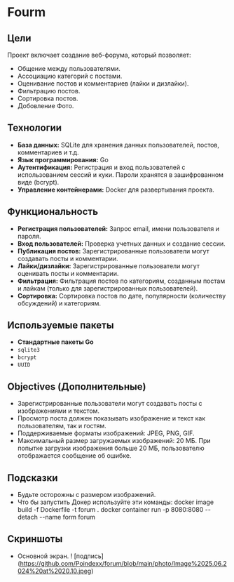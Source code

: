 # Fourm

## Цели

Проект включает создание веб-форума, который позволяет:

- Общение между пользователями.
- Ассоциацию категорий с постами.
- Оценивание постов и комментариев (лайки и дизлайки).
- Фильтрацию постов.
- Сортировка постов.
- Добовление Фото.

## Технологии

- **База данных:** SQLite для хранения данных пользователей, постов, комментариев и т.д.
- **Язык программирования:** Go
- **Аутентификация:** Регистрация и вход пользователей с использованием сессий и куки. Пароли хранятся в зашифрованном виде (bcrypt).
- **Управление контейнерами:** Docker для развертывания проекта.

## Функциональность

- **Регистрация пользователей:** Запрос email, имени пользователя и пароля.
- **Вход пользователей:** Проверка учетных данных и создание сессии.
- **Публикация постов:** Зарегистрированные пользователи могут создавать посты и комментарии.
- **Лайки/дизлайки:** Зарегистрированные пользователи могут оценивать посты и комментарии.
- **Фильтрация:** Фильтрация постов по категориям, созданным постам и лайкам (только для зарегистрированных пользователей).
- **Сортировка:** Сортировка постов по дате, популярности (количеству обсуждений) и категориям.

## Используемые пакеты

- **Стандартные пакеты Go**
- `sqlite3`
- `bcrypt`
- `UUID`

## Objectives (Дополнительные)

- Зарегистрированные пользователи могут создавать посты с изображениями и текстом.
- Просмотр поста должен показывать изображение и текст как пользователям, так и гостям.
- Поддерживаемые форматы изображений: JPEG, PNG, GIF.
- Максимальный размер загружаемых изображений: 20 МБ. При попытке загрузки изображения больше 20 МБ, пользователю отображается сообщение об ошибке.

## Подсказки

- Будьте осторожны с размером изображений.
- Что бы запустить Докер используйте эти команды:
docker image build -f Dockerfile -t forum .
docker container run -p 8080:8080 --detach --name form forum

## Скриншоты

- Основной экран.
! [подпись] (https://github.com/Poindexx/forum/blob/main/photo/Image%2025.06.2024%20at%2020.10.jpeg)

